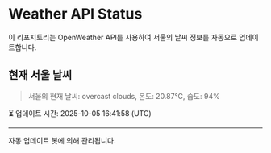 
# Weather API Status

이 리포지토리는 OpenWeather API를 사용하여 서울의 날씨 정보를 자동으로 업데이트합니다.

## 현재 서울 날씨
> 서울의 현재 날씨: overcast clouds, 온도: 20.87°C, 습도: 94%

⏳ 업데이트 시간: 2025-10-05 16:41:58 (UTC)

---
자동 업데이트 봇에 의해 관리됩니다.
